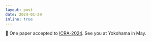 ```yaml
---
layout: post
date: 2024-01-29
inline: true
---
```

🎉 One paper accepted to [ICRA-2024](https://2024.ieee-icra.org/). See you at Yokohama in May.